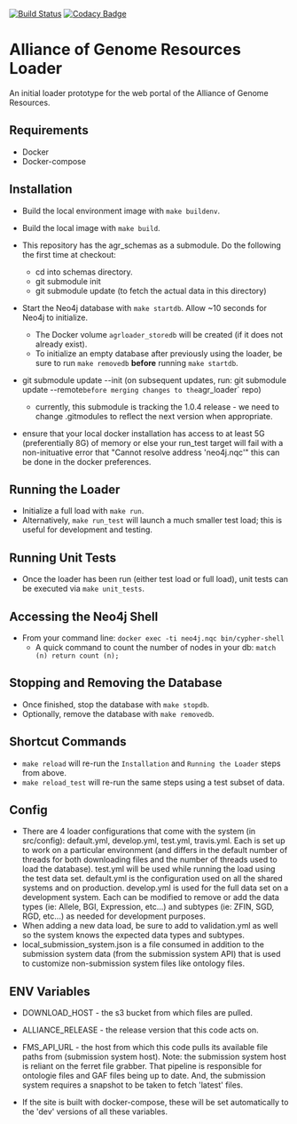 [![Build Status](https://travis-ci.org/alliance-genome/agr_loader.svg?branch=develop)](https://travis-ci.org/alliance-genome/agr_loader)
[![Codacy Badge](https://api.codacy.com/project/badge/Grade/5259a0e847c04c72a4a9c4f34fabfed5)](https://www.codacy.com/project/christabone/agr_loader/dashboard?utm_source=github.com&amp;utm_medium=referral&amp;utm_content=alliance-genome/agr_loader&amp;utm_campaign=Badge_Grade_Dashboard)


# Alliance of Genome Resources Loader
An initial loader prototype for the web portal of the Alliance of Genome
Resources.

## Requirements
- Docker
- Docker-compose

## Installation
- Build the local environment image with `make buildenv`.
- Build the local image with `make build`.
- This repository has the agr_schemas as a submodule. Do the following the first time at checkout:
  - cd into schemas directory. 
  - git submodule init
  - git submodule update (to fetch the actual data in this directory)
- Start the Neo4j database with `make startdb`. Allow ~10 seconds for Neo4j to initialize.
  - The Docker volume `agrloader_storedb` will be created (if it does not already exist).
  - To initialize an empty database after previously using the loader, be sure to run `make removedb` **before** running `make startdb`.

- git submodule update --init (on subsequent updates, run: git submodule update --remote` before merging changes to the `agr_loader` repo) 
  - currently, this submodule is tracking the 1.0.4 release - we need to change .gitmodules to reflect the next version when appropriate.

- ensure that your local docker installation has access to at least 5G (preferentially 8G) of memory or else your run_test target will fail with a non-inituative error that "Cannot resolve address 'neo4j.nqc'" this can be done in the docker preferences.   

## Running the Loader
- Initialize a full load with `make run`.
- Alternatively, `make run_test` will launch a much smaller test load; this is useful for development and testing.

## Running Unit Tests
- Once the loader has been run (either test load or full load), unit tests can be executed via `make unit_tests`.

## Accessing the Neo4j Shell
- From your command line: `docker exec -ti neo4j.nqc bin/cypher-shell`
  - A quick command to count the number of nodes in your db: `match (n) return count (n);`

## Stopping and Removing the Database
- Once finished, stop the database with `make stopdb`.
- Optionally, remove the database with `make removedb`.

## Shortcut Commands
- `make reload` will re-run the `Installation` and `Running the Loader` steps from above.
- `make reload_test` will re-run the same steps using a test subset of data.

## Config
- There are 4 loader configurations that come with the system (in src/config): default.yml, develop.yml, test.yml, travis.yml. Each is set up to work on a particular environment (and differs in the default number of threads for both downloading files and the number of threads used to load the database). test.yml will be used while running the load using the test data set.  default.yml is the configuration used on all the shared systems and on production.  develop.yml is used for the full data set on a development system.  Each can be modified to remove or add the data types (ie: Allele, BGI, Expression, etc...) and subtypes (ie: ZFIN, SGD, RGD, etc...) as needed for development purposes.  
- When adding a new data load, be sure to add to validation.yml as well so the system knows the expected data types and subtypes.
- local_submission_system.json is a file consumed in addition to the submission system data (from the submission system API) that is used to customize non-submission system files like ontology files.

## ENV Variables
- DOWNLOAD_HOST - the s3 bucket from which files are pulled.
- ALLIANCE_RELEASE - the release version that this code acts on.
- FMS_API_URL - the host from which this code pulls its available file paths from (submission system host).  Note: the submission system host is reliant on the ferret file grabber.  That pipeline is responsible for ontologie files and GAF files being up to date.  And, the submission system requires a snapshot to be taken to fetch 'latest' files.  

- If the site is built with docker-compose, these will be set automatically to the 'dev' versions of all these variables.